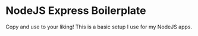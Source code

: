 # NodeJS Express Boilerplate

Copy and use to your liking! This is a basic setup I use for my NodeJS apps.